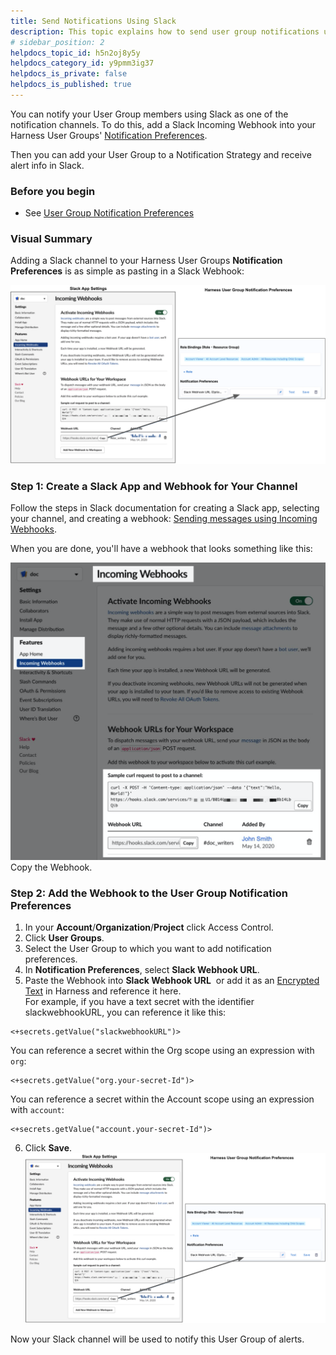 ```yaml
---
title: Send Notifications Using Slack
description: This topic explains how to send user group notifications using slack.
# sidebar_position: 2
helpdocs_topic_id: h5n2oj8y5y
helpdocs_category_id: y9pmm3ig37
helpdocs_is_private: false
helpdocs_is_published: true
---
```


You can notify your User Group members using Slack as one of the notification channels. To do this, add a Slack Incoming Webhook into your Harness User Groups' [Notification Preferences](../4_Role-Based-Access-Control/4-add-user-groups.md#option-notification-preferences).

Then you can add your User Group to a Notification Strategy and receive alert info in Slack.


### Before you begin

* See [User Group Notification Preferences](../4_Role-Based-Access-Control/4-add-user-groups.md#option-notification-preferences)

### Visual Summary

Adding a Slack channel to your Harness User Groups **Notification Preferences** is as simple as pasting in a Slack Webhook:

![](./static/send-notifications-using-slack-16.png)
### Step 1: Create a Slack App and Webhook for Your Channel

Follow the steps in Slack documentation for creating a Slack app, selecting your channel, and creating a webhook: [Sending messages using Incoming Webhooks](https://api.slack.com/messaging/webhooks).

When you are done, you'll have a webhook that looks something like this:

![](./static/send-notifications-using-slack-17.png)
Copy the Webhook.

### Step 2: Add the Webhook to the User Group Notification Preferences

1. In your **Account**/**Organization**/**Project** click Access Control.
2. Click **User Groups**.
3. Select the User Group to which you want to add notification preferences.
4. In **Notification Preferences**, select **Slack Webhook URL**.
5. Paste the Webhook into **Slack Webhook URL**  or add it as an [Encrypted Text](../6_Security/2-add-use-text-secrets.md) in Harness and reference it here.  
For example, if you have a text secret with the identifier slackwebhookURL, you can reference it like this:
```
<+secrets.getValue("slackwebhookURL")>​​
```
  
You can reference a secret within the Org scope using an expression with `org`:​
```
<+secrets.getValue("org.your-secret-Id")>​
```
  
You can reference a secret within the Account scope using an expression with `account`:​
```
<+secrets.getValue("account.your-secret-Id")>​
```
6. Click **Save**.![](./static/send-notifications-using-slack-18.png)

Now your Slack channel will be used to notify this User Group of alerts.

